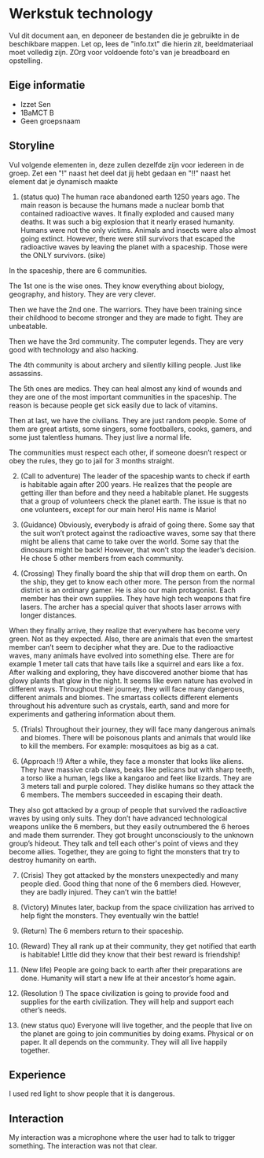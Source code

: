# Werkstuk technology

Vul dit document aan, en deponeer de bestanden die je gebruikte in de beschikbare mappen. Let op, lees de "info.txt" die hierin zit, beeldmateriaal moet volledig zijn. ZOrg voor voldoende foto's van je breadboard en opstelling.

## Eige informatie

- Izzet Sen
- 1BaMCT B
- Geen groepsnaam

## Storyline

Vul volgende elementen in, deze zullen dezelfde zijn voor iedereen in de groep. Zet een "!" naast het deel dat jij hebt gedaan en "!!" naast het element dat je dynamisch maakte

1. (status quo) The human race abandoned earth 1250 years ago. The main reason is because the humans made a nuclear bomb that contained radioactive waves. It finally exploded and caused many deaths. It was such a big explosion that it nearly erased humanity. Humans were not the only victims. Animals and insects were also almost going extinct. However, there were still survivors that escaped the radioactive waves by leaving the planet with a spaceship. Those were the ONLY survivors. (sike)

In the spaceship, there are 6 communities.

The 1st one is the wise ones. They know everything about biology, geography, and history. They are very clever.

Then we have the 2nd one. The warriors. They have been training since their childhood to become stronger and they are made to fight. They are unbeatable.

Then we have the 3rd community. The computer legends. They are very good with technology and also hacking.

The 4th community is about archery and silently killing people. Just like assassins.

The 5th ones are medics. They can heal almost any kind of wounds and they are one of the most important communities in the spaceship. The reason is because people get sick easily due to lack of vitamins.

Then at last, we have the civilians. They are just random people. Some of them are great artists, some singers, some footballers, cooks, gamers, and some just talentless humans. They just live a normal life.

The communities must respect each other, if someone doesn’t respect or obey the rules, they go to jail for 3 months straight.

2. (Call to adventure) The leader of the spaceship wants to check if earth is habitable again after 200 years. He realizes that the people are getting iller than before and they need a habitable planet. He suggests that a group of volunteers check the planet earth. The issue is that no one volunteers, except for our main hero! His name is Mario!

3. (Guidance) Obviously, everybody is afraid of going there. Some say that the suit won’t protect against the radioactive waves, some say that there might be aliens that came to take over the world. Some say that the dinosaurs might be back! However, that won’t stop the leader’s decision. He chose 5 other members from each community.

4. (Crossing) They finally board the ship that will drop them on earth. On the ship, they get to know each other more. The person from the normal district is an ordinary gamer. He is also our main protagonist. Each member has their own supplies. They have high tech weapons that fire lasers. The archer has a special quiver that shoots laser arrows with longer distances.

When they finally arrive, they realize that everywhere has become very green. Not as they expected. Also, there are animals that even the smartest member can’t seem to decipher what they are. Due to the radioactive waves, many animals have evolved into something else. There are for example 1 meter tall cats that have tails like a squirrel and ears like a fox. After walking and exploring, they have discovered another biome that has glowy plants that glow in the night. It seems like even nature has evolved in different ways. Throughout their journey, they will face many dangerous, different animals and biomes. The smartass collects different elements throughout his adventure such as crystals, earth, sand and more for experiments and gathering information about them.

5. (Trials) Throughout their journey, they will face many dangerous animals and biomes. There will be poisonous plants and animals that would like to kill the members. For example: mosquitoes as big as a cat.

6. (Approach !!) After a while, they face a monster that looks like aliens. They have massive crab claws, beaks like pelicans but with sharp teeth, a torso like a human, legs like a kangaroo and feet like lizards. They are 3 meters tall and purple colored. They dislike humans so they attack the 6 members. The members succeeded in escaping their death.

They also got attacked by a group of people that survived the radioactive waves by using only suits. They don’t have advanced technological weapons unlike the 6 members, but they easily outnumbered the 6 heroes and made them surrender. They got brought unconsciously to the unknown group’s hideout. They talk and tell each other's point of views and they become allies. Together, they are going to fight the monsters that try to destroy humanity on earth.

7. (Crisis) They got attacked by the monsters unexpectedly and many people died. Good thing that none of the 6 members died. However, they are badly injured. They can’t win the battle!

8. (Victory) Minutes later, backup from the space civilization has arrived to help fight the monsters. They eventually win the battle!

9. (Return) The 6 members return to their spaceship.

10. (Reward) They all rank up at their community, they get notified that earth is habitable! Little did they know that their best reward is friendship!

11. (New life) People are going back to earth after their preparations are done. Humanity will start a new life at their ancestor’s home again.

12. (Resolution !) The space civilization is going to provide food and supplies for the earth civilization. They will help and support each other’s needs.

13. (new status quo) Everyone will live together, and the people that live on the planet are going to join communities by doing exams. Physical or on paper. It all depends on the community. They will all live happily together.

## Experience

I used red light to show people that it is dangerous.

## Interaction

My interaction was a microphone where the user had to talk to trigger something. The interaction was not that clear.

